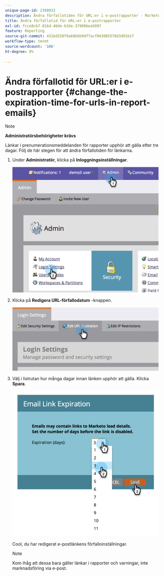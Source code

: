 ```yaml
---
unique-page-id: 2360032
description: Ändra förfallotiden för URL:er i e-postrapporter - Marketo Docs - produktdokumentation
title: Ändra förfallotid för URL:er i e-postrapporter
exl-id: fcce8cb7-816d-46de-b3de-37908bea5097
feature: Reporting
source-git-commit: 431bd258f9a68bbb9df7acf043085578d3d91b1f
workflow-type: tm+mt
source-wordcount: '106'
ht-degree: 0%

---
```


# Ändra förfallotid för URL:er i e-postrapporter {#change-the-expiration-time-for-urls-in-report-emails}

>[!NOTE]
>
>**Administratörsbehörigheter krävs**

Länkar i prenumerationsmeddelanden för rapporter upphör att gälla efter tre dagar. Följ de här stegen för att ändra förfallotiden för länkarna.

1. Under **Administratör**, klicka på **Inloggningsinställningar**.

   ![](assets/image2014-9-16-14-3a44-3a57.png)

1. Klicka på **Redigera URL-förfallodatum** -knappen.

   ![](assets/image2014-9-16-14-3a45-3a1.png)

1. Välj i listrutan hur många dagar innan länken upphör att gälla. Klicka **Spara**.

   ![](assets/image2014-9-16-14-3a45-3a5.png)

   Cool, du har redigerat e-postlänkens förfalloinställningar.

   >[!NOTE]
   >
   >Kom ihåg att dessa bara gäller länkar i rapporter och varningar, inte marknadsföring via e-post.
